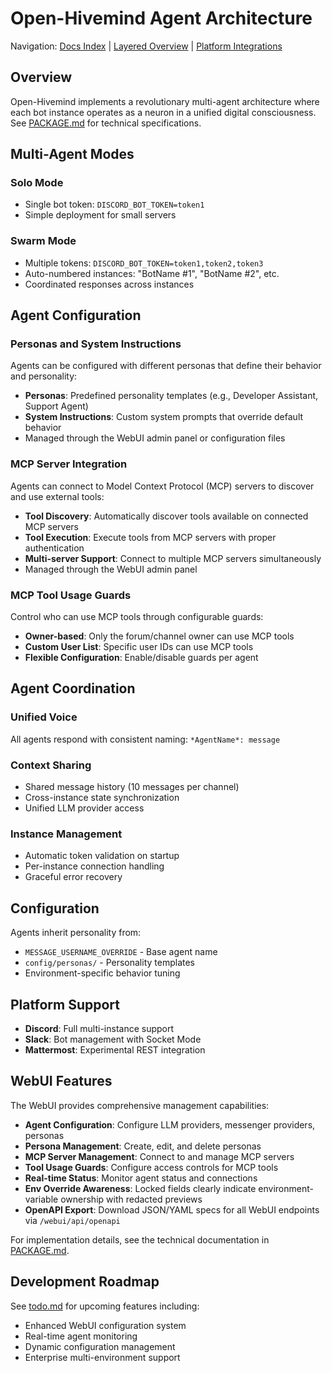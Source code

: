 # Open-Hivemind Agent Architecture

Navigation: [Docs Index](../README.md) | [Layered Overview](layered-overview.md) | [Platform Integrations](../platforms/README.md)


## Overview
Open-Hivemind implements a revolutionary multi-agent architecture where each bot instance operates as a neuron in a unified digital consciousness. See [PACKAGE.md](../../PACKAGE.md) for technical specifications.

## Multi-Agent Modes

### Solo Mode
- Single bot token: `DISCORD_BOT_TOKEN=token1`
- Simple deployment for small servers

### Swarm Mode  
- Multiple tokens: `DISCORD_BOT_TOKEN=token1,token2,token3`
- Auto-numbered instances: "BotName #1", "BotName #2", etc.
- Coordinated responses across instances

## Agent Configuration

### Personas and System Instructions
Agents can be configured with different personas that define their behavior and personality:
- **Personas**: Predefined personality templates (e.g., Developer Assistant, Support Agent)
- **System Instructions**: Custom system prompts that override default behavior
- Managed through the WebUI admin panel or configuration files

### MCP Server Integration
Agents can connect to Model Context Protocol (MCP) servers to discover and use external tools:
- **Tool Discovery**: Automatically discover tools available on connected MCP servers
- **Tool Execution**: Execute tools from MCP servers with proper authentication
- **Multi-server Support**: Connect to multiple MCP servers simultaneously
- Managed through the WebUI admin panel

### MCP Tool Usage Guards
Control who can use MCP tools through configurable guards:
- **Owner-based**: Only the forum/channel owner can use MCP tools
- **Custom User List**: Specific user IDs can use MCP tools
- **Flexible Configuration**: Enable/disable guards per agent

## Agent Coordination

### Unified Voice
All agents respond with consistent naming: `*AgentName*: message`

### Context Sharing
- Shared message history (10 messages per channel)
- Cross-instance state synchronization
- Unified LLM provider access

### Instance Management
- Automatic token validation on startup
- Per-instance connection handling
- Graceful error recovery

## Configuration
Agents inherit personality from:
- `MESSAGE_USERNAME_OVERRIDE` - Base agent name
- `config/personas/` - Personality templates
- Environment-specific behavior tuning

## Platform Support
- **Discord**: Full multi-instance support
- **Slack**: Bot management with Socket Mode
- **Mattermost**: Experimental REST integration

## WebUI Features
The WebUI provides comprehensive management capabilities:
- **Agent Configuration**: Configure LLM providers, messenger providers, personas
- **Persona Management**: Create, edit, and delete personas
- **MCP Server Management**: Connect to and manage MCP servers
- **Tool Usage Guards**: Configure access controls for MCP tools
- **Real-time Status**: Monitor agent status and connections
- **Env Override Awareness**: Locked fields clearly indicate environment-variable ownership with redacted previews
- **OpenAPI Export**: Download JSON/YAML specs for all WebUI endpoints via `/webui/api/openapi`

For implementation details, see the technical documentation in [PACKAGE.md](../../PACKAGE.md).

## Development Roadmap
See [todo.md](../reference/todo.md) for upcoming features including:
- Enhanced WebUI configuration system
- Real-time agent monitoring
- Dynamic configuration management
- Enterprise multi-environment support
